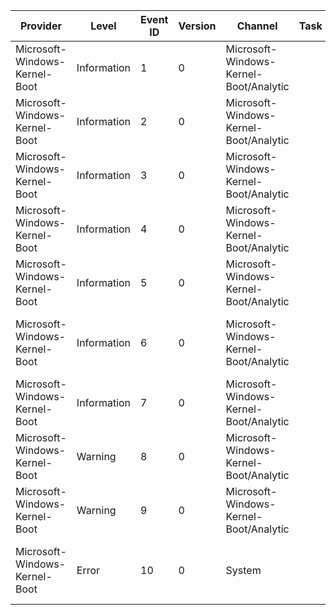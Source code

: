Provider                       |  Level        |  Event ID  |  Version  |  Channel                                 |  Task  |  Opcode  |  Keyword  |  Message
-------------------------------|---------------|------------|-----------|------------------------------------------|--------|----------|-----------|----------------------------------------------------------------------------------------------------------------------------------------------------------------------
Microsoft-Windows-Kernel-Boot  |  Information  |  1         |  0        |  Microsoft-Windows-Kernel-Boot/Analytic  |        |          |           |  System was booted in {Width}x{Height}@{BitsPerPixel}bpp.
Microsoft-Windows-Kernel-Boot  |  Information  |  2         |  0        |  Microsoft-Windows-Kernel-Boot/Analytic  |        |          |           |  BootUX screen was displayed in {Width}x{Height}@{BitsPerPixel}bpp.
Microsoft-Windows-Kernel-Boot  |  Information  |  3         |  0        |  Microsoft-Windows-Kernel-Boot/Analytic  |        |          |           |  Video bit transfer rate is {BytesPerMs} bytes per ms.
Microsoft-Windows-Kernel-Boot  |  Information  |  4         |  0        |  Microsoft-Windows-Kernel-Boot/Analytic  |        |          |           |  Boot library accessed file {FileName} on Device {DeviceID}. Read {BytesRead} bytes and wrote {BytesWritten} bytes.
Microsoft-Windows-Kernel-Boot  |  Information  |  5         |  0        |  Microsoft-Windows-Kernel-Boot/Analytic  |        |          |           |  File IO for boot application {ApplicationGuid}: Total Bytes Read = {BytesRead}, Total Bytes Written = {BytesWritten}.
Microsoft-Windows-Kernel-Boot  |  Information  |  6         |  0        |  Microsoft-Windows-Kernel-Boot/Analytic  |        |          |           |  Image {ImageName} failed IntegrityCheck reason is {Reason}. Image flags are {ImageFlags}. Error ignored due to debugger {ErrorIgnored}.
Microsoft-Windows-Kernel-Boot  |  Information  |  7         |  0        |  Microsoft-Windows-Kernel-Boot/Analytic  |        |          |           |  Bootmgr duration is {BootmgrTime} milliseconds.
Microsoft-Windows-Kernel-Boot  |  Warning      |  8         |  0        |  Microsoft-Windows-Kernel-Boot/Analytic  |        |          |           |  Image {ImageName} is not self-signed.
Microsoft-Windows-Kernel-Boot  |  Warning      |  9         |  0        |  Microsoft-Windows-Kernel-Boot/Analytic  |        |          |           |  A device ({DriveNumber}) that was enumerated by the BIOS was inaccessible to the boot environment.
Microsoft-Windows-Kernel-Boot  |  Error        |  10        |  0        |  System                                  |        |          |           |  The system firmware has allocated a memory region previously determined to be unreliable. This has the potential to cause system instability and/or data corruption.
